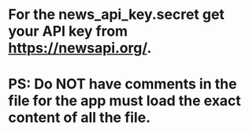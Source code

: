 # For the news_api_key.secret get your API key from https://newsapi.org/.
# PS: Do NOT have comments in the file for the app must load the exact content of all the file.